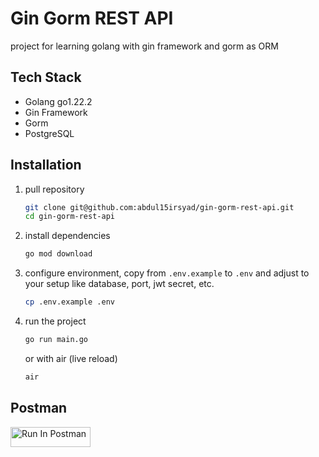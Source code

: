 # Gin Gorm REST API

project for learning golang with gin framework and gorm as ORM

## Tech Stack

- Golang go1.22.2
- Gin Framework
- Gorm
- PostgreSQL

## Installation

1. pull repository

   ```bash
   git clone git@github.com:abdul15irsyad/gin-gorm-rest-api.git
   cd gin-gorm-rest-api
   ```

2. install dependencies
   ```bash
   go mod download
   ```
3. configure environment, copy from `.env.example` to `.env` and adjust to your setup like database, port, jwt secret, etc.
   ```bash
   cp .env.example .env
   ```
4. run the project

   ```bash
   go run main.go
   ```

   or with air (live reload)

   ```bash
   air
   ```

## Postman

[<img src="https://run.pstmn.io/button.svg" alt="Run In Postman" style="width: 128px; height: 32px;">](https://app.getpostman.com/run-collection/6292564-55c171e1-8b56-4b55-a1f8-bd97378281c1?action=collection%2Ffork&source=rip_markdown&collection-url=entityId%3D6292564-55c171e1-8b56-4b55-a1f8-bd97378281c1%26entityType%3Dcollection%26workspaceId%3De14a18ea-da74-4b90-b978-d57d03cd3ded#?env%5Bgin%20gorm%20local%5D=W3sia2V5IjoiYmFzZV91cmwiLCJ2YWx1ZSI6Imh0dHA6Ly9sb2NhbGhvc3Q6MzAwMSIsImVuYWJsZWQiOnRydWUsInR5cGUiOiJkZWZhdWx0Iiwic2Vzc2lvblZhbHVlIjoiaHR0cDovL2xvY2FsaG9zdDozMDAxIiwic2Vzc2lvbkluZGV4IjowfV0=)
